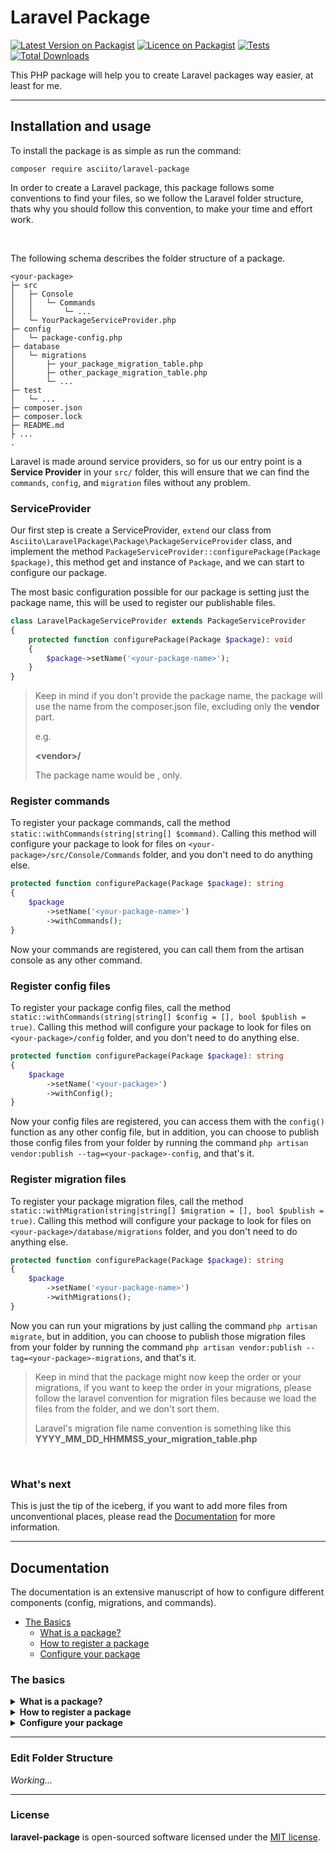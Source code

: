 # Laravel Package

[![Latest Version on Packagist](https://img.shields.io/packagist/v/asciito/laravel-package.svg?label=Packagist&style=flat-square)](https://packagist.org/packages/asciito/laravel-package)
[![Licence on Packagist](https://img.shields.io/packagist/l/asciito/laravel-package.svg?label=Packagist%20License&style=flat-square)](https://packagist.org/packages/asciito/laravel-package)
[![Tests](https://img.shields.io/github/actions/workflow/status/asciito/laravel-package/run-tests.yml?label=Tests&style=flat-square)](https://github.com/asciito/laravel-package/actions/workflows/run-tests.yml)
[![Total Downloads](https://img.shields.io/packagist/dt/asciito/laravel-package.svg?label=Downloads&style=flat-square)](https://packagist.org/packages/asciito/laravel-package)

This PHP package will help you to create Laravel packages way easier, at least
for me.

---
## Installation and usage

To install the package is as simple as run the command:

```shell
composer require asciito/laravel-package
```

In order to create a Laravel package, this package follows some conventions to find your files, so
we follow the Laravel folder structure, thats why you should follow this convention, to make your time and
effort work.

<br />

The following schema describes the folder structure of a package.
```
<your-package>
├─ src
│   ├─ Console
│   │   └─ Commands
│   │       └─ ...
│   └─ YourPackageServiceProvider.php
├─ config
│   └─ package-config.php
├─ database
│   └─ migrations
│       ├─ your_package_migration_table.php
│       ├─ other_package_migration_table.php
│       └─ ...
├─ test
│   └─ ...
├─ composer.json
├─ composer.lock
├─ README.md
├ ...
.
```

Laravel is made around service providers, so for us our entry point is a **Service Provider** in your ```src/``` folder, this
will ensure that we can find the ```commands```, ```config```, and ```migration``` files without any problem.


### ServiceProvider

Our first step is create a ServiceProvider, ```extend``` our class from ```Asciito\LaravelPackage\Package\PackageServiceProvider``` class, and implement the method
```PackageServiceProvider::configurePackage(Package $package)```, this method get and instance of ```Package```, and we can start to configure our package.

The most basic configuration possible for our package is setting just the package name, this will be used to register our publishable files.

```php
class LaravelPackageServiceProvider extends PackageServiceProvider
{
    protected function configurePackage(Package $package): void
    {
        $package->setName('<your-package-name>');
    }
}
```

> Keep in mind if you don't provide the package name, the package will use the name from the composer.json file, excluding
> only the **vendor** part. 
> 
> e.g.
> 
> **\<vendor>/<your-package>**
> 
> The package name would be **<your-package>**, only.
> 


### Register commands

To register your package commands, call the method ```static::withCommands(string|string[] $command)```. Calling this method will configure your package
to look for files on ```<your-package>/src/Console/Commands``` folder, and you don't need to do anything else.

```php
protected function configurePackage(Package $package): string
{
    $package
        ->setName('<your-package-name>')
        ->withCommands();
}
```

Now your commands are registered, you can call them from the artisan console as any other command.

### Register config files

To register your package config files, call the method ```static::withCommands(string|string[] $config = [], bool $publish = true)```. Calling this method will configure your package
to look for files on ```<your-package>/config``` folder, and you don't need to do anything else.

```php
protected function configurePackage(Package $package): string
{
    $package
        ->setName('<your-package>')
        ->withConfig();
}
```

Now your config files are registered, you can access them with the ```config()``` function as any other config file, but in addition, you can choose
to publish those config files from your folder by running the command ```php artisan vendor:publish --tag=<your-package>-config```, and that's it.

### Register migration files

To register your package migration files, call the method ```static::withMigration(string|string[] $migration = [], bool $publish = true)```. Calling this method will configure your package
to look for files on ```<your-package>/database/migrations``` folder, and you don't need to do anything else.

```php
protected function configurePackage(Package $package): string
{
    $package
        ->setName('<your-package-name>')
        ->withMigrations();
}
```

Now you can run your migrations by just calling the command ```php artisan migrate```, but in addition, you can choose to publish those migration files from your folder by running the command
```php artisan vendor:publish --tag=<your-package>-migrations```, and that's it. 

> Keep in mind that the package might now keep the order or your migrations, if you want to keep the order in your migrations, please
> follow the laravel convention for migration files because we load the files from the folder, and we don't sort them.
> 
> Laravel's migration file name convention is something like this **YYYY_MM_DD_HHMMSS_your_migration_table.php**

<br />

### What's next

This is just the tip of the iceberg, if you want to add more files from unconventional places, please
read the [Documentation](#documentation) for more information.

---
## Documentation

The documentation is an extensive manuscript of how to configure different components (config, migrations, and commands).

* [The Basics](#the-basics)
  * [What is a package?](#what-is-a-package)
  * [How to register a package](#how-to-register-a-package)
  * [Configure your package](#configure-your-package)

### The basics

<details>

<summary id="what-is-a-package">
    <strong>What is a package?</strong>
</summary>

A package is a collection of components namespaced, so you can have more "packages" inside the same composer package. This can be kind of confusing, but this lets you separate a big project into small an self contain "packages". You will see this more in deep later.

</details>

<details>

<summary id="how-to-register-a-package">
    <strong>How to register a package</strong>
</summary>

It's time to register a package, so first we need to create a service provider and extend the class ```PackageServiceProvider```, then, implement the method ```configurePackage(Package $package): void```. Finally give a name to your package calling the method ```setName(string $name): static``` from the object $package.

```php
class YourPackageServiceProvider extends PackageServiceProvider
{
    protected function configurePackage(Package $package): void
    {
        $package->setName('<your-package-name>');
    }
}
```

> The ```$package``` parameter is an instance for this Package. A single package is created for every single ```ServiceProvider``` class that extends the ```PackageServiceProvider``` class, so be sure to give a unique name to your project.

That's it, you successfully register your package... almost, the more important part is to add this ```ServiceProvider``` class to Laravel. You can do this by just simply adding it to your composer file.

```json
{
    "extras": {
        "laravel": {
            "providers": [
                "\\Vendor\\YourPackageName\\YourPackageServiceProvider"      
            ]
        }
    }
}
```

> From Laravel 5.5 and above

Doing this will auto-discover your service provider, and now that's all, your package is fully register on Laravel.

</details>

<details>
<summary>
    <strong>Configure your package</strong>
</summary>

There are three ways to configure your package, and these are called **component**. Every component will configure one part of your package with files that can be uses directly in Laravel or by publishing it for user personalization.
</details>

---
### Edit Folder Structure

_Working..._

---
### License

__laravel-package__ is open-sourced software licensed under the [MIT license](./LICENSE).
